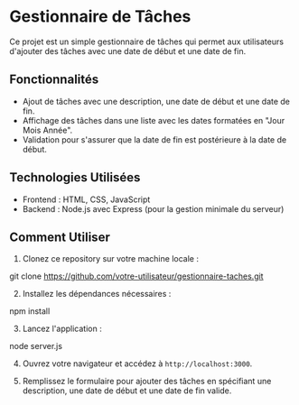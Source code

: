 # Gestionnaire de Tâches

Ce projet est un simple gestionnaire de tâches qui permet aux utilisateurs d'ajouter des tâches avec une date de début et une date de fin.

## Fonctionnalités

- Ajout de tâches avec une description, une date de début et une date de fin.
- Affichage des tâches dans une liste avec les dates formatées en "Jour Mois Année".
- Validation pour s'assurer que la date de fin est postérieure à la date de début.

## Technologies Utilisées

- Frontend : HTML, CSS, JavaScript
- Backend : Node.js avec Express (pour la gestion minimale du serveur)

## Comment Utiliser

1. Clonez ce repository sur votre machine locale :

  git clone https://github.com/votre-utilisateur/gestionnaire-taches.git

2. Installez les dépendances nécessaires :

  npm install

3. Lancez l'application :

  node server.js

4. Ouvrez votre navigateur et accédez à `http://localhost:3000`.

5. Remplissez le formulaire pour ajouter des tâches en spécifiant une description, une date de début et une date de fin valide.
